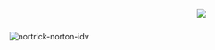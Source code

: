 ㅤ  ㅤ ㅤ  ㅤ ㅤ ㅤ   ㅤ  ㅤ  ㅤ  ㅤ  ㅤ  ㅤ  ㅤ  ㅤ  ㅤ  ㅤ  ㅤ  ㅤ  ㅤ  ㅤ  ㅤ  ㅤ   ![](https://komarev.com/ghpvc/?username=your-bunnidollz&color=fabec8&style=for-the-badge&label=✦
)
ㅤ  ㅤ ㅤ  ㅤ ㅤ ㅤ   ㅤ  ㅤ  ㅤ  ㅤ  ㅤ  ㅤ  ㅤ  ㅤ  ㅤ  ㅤ  ㅤ  ㅤ  ㅤ  ㅤ  ㅤ  ㅤ   ㅤ  ㅤ ㅤ  ㅤ ㅤ ㅤ   ㅤㅤㅤㅤㅤㅤㅤㅤㅤㅤㅤㅤ  ㅤ  ![nortrick-norton-idv](https://github.com/user-attachments/assets/ec2b6db9-582e-4579-840f-1bf7fad4de4f)

